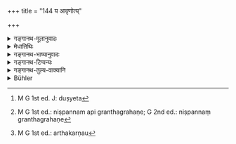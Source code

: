 +++
title = "144 य आवृणोत्य्"

+++

<details><summary>गङ्गानथ-मूलानुवादः</summary>

He who rightly fills one’s both ears with the Veda should be regarded as his Father and Mother; one should not, at any time, do him harm.—(144)
</details>

<details><summary>मेधातिथिः</summary>

य **उभौ श्रवणौ ब्रह्मणा** वेदाध्यापनेन **आवृणोति स माता स पिता ज्ञेयः** । नेदम् अध्यापकस्य मतापितृशब्दवाच्यताविधानम् । आचार्यादिशब्दवत् प्रसिद्धार्थौ हि पितृमातृशब्दौ । जनकः पिता । जननी माता । उपचारेणाध्यापकस्तुत्यर्थं प्रयुज्येते । यथा गौर् वाहीक इति । लोके ह्य् अन्त्यन्तोपकारकौ मातापितरौ प्रथितौ, तौ हितं जनयतो भक्तादिना पुष्णीतः, स्वशरीरानपेक्षम् अपि पुत्रहिते प्रवर्तेते । अतो महोपकारकत्वात् ताभ्याम् उपाध्यायः स्तूयते । यो विद्यायां उपकरोति स सर्वोपकारकेभ्यः श्रेयान् । **अवितथं** क्रियाविशेषणम् एतत् । अवितथेन सत्येन ब्रह्मणानक्षरविस्वरवर्णितेन तन् **न द्रुह्येत**[^३९७] । अपकारो द्रोहस् तद् उपरि अवज्ञानं च । **कदाचन** निष्पन्नग्रन्थग्रहणे[^३९८] तदुत्तरकालम् अपि **न द्रुह्येत** । तथा च निरुक्तकारः- 


[^३९८]:
     M G 1st ed.: niṣpannam api granthagrahaṇe; G 2nd ed.: niṣpannaṃ granthagrahaṇe


[^३९७]:
     M G 1st ed. J: duṣyeta

- अध्यापिता ये गुरून् नाद्रियन्ते विप्रा वाचा मनसा कर्मणा वा । 

नाद्रियन्ते अवज्ञां कुर्वन्ति । 

- यथैव ते 

शिष्या ।

- न गुरोर् भोजनीयाः 

न भोगाय कल्पन्ते ।

- तथैव तान् न भुनक्ति श्रुतं तत् । (निर् २.४)

पाठान्तरम् "आतृणत्ति" इति । अर्थात् कर्णौ[^३९९] भिनत्ति विध्यतीत्य् उपमयाध्यापनम् एवोच्यते । 


[^३९९]:
     M G 1st ed.: arthakarṇau

- अविद्धकर्णः किल स स्मृतो नरः श्रुतं न यस्य श्रुतिगोचरं गतम् । इति । सर्वाध्यापकानाम् आचार्योपाध्यायगुरूणाम् अयं कृतविध्यस्यापि द्रोहप्रतिषेधः ॥ २.१४४ ॥
</details>

<details><summary>गङ्गानथ-भाष्यानुवादः</summary>

‘*He who fills both ears with the Veda*’—by teaching—‘*should be regarded as his Father and Mother*.’

The present verse does not enjoin that the words ‘Father’ and ‘Mother’ denote the teacher; because these two terms, ‘Father and Mother,’ have their denotations as well known as the words ‘Ācārya’ and the rest,—that the term ‘Father’ denotes the *progenitor*, and ‘mother’ the
*progenitress*. As a matter of fact, these two terms have been applied
here for the purpose of indirectly eulogising the Teacher; just as in such expressions as ‘the ploughman is an ox.’ Inordinary experience the father and the mother are known as one’s best benefactors; they give one birth, bring him up with food, and seek to do good to their child, even at the risk of their body. Hence, the Teacher also, being a great benefactor, is eulogised as being equal to them; the sense being that he who helps one by imparting learning is superior to all other benefactors.

‘*Rightly*’—is an adverb; the sense being that the Veda imparted is
*right*, correct; not vitiated either by the omission of letters or by
wrong accent.

‘*Harm*’ stands for *injury*, and also for *disrespect*.

‘*At any time*’—*i.e*., even after the learning of books has been accomplished, one should do him no harm. Says the author of the
*Nirukta*—‘ The Brāhmaṇas who, after being taught, do not honour their
teachers, by word, mind and act, etc., etc.’;—‘*Do not honour*,’ *i.e*., disregard;—‘Just as such pupils are of no use to the teacher’—bring him no benefit—‘so also does the learning bring no benefit to the pupils.’

‘*Ātṛṇoti*’ is another reading (for ‘*āvṛṇoti*’ in the Text), which means ‘pierces’ or ‘penetrates’ the two ears; which figuratively implies ‘teaching’; as we find in the line—‘he is called a man with
*impenetrated ears* whose ears hare not been reached by learning.’

This verse prohibits the doing of harm, by one even after he has acquired all the learning, to all the three kinds of *Teachers*—the Preceptor, the Sub-teacher and the Mentor.—(144)
</details>

<details><summary>गङ्गानथ-टिप्पन्यः</summary>

This verse, along with verse 114, occurs in an older form (as Burnell remarks) in the Viṣṇu and Vaśiṣṭha Smṛtis; and also in *Nirukta* II. 4, where the verb appears as ‘*ātṛṇatti*’.

It is quoted in *Smṛticandrikā* (Saṃskāra, p. 93), which explains ‘*āvṛṇoti*’ as ‘fill’, and ‘*avitatham*’ as ‘free from wrong accentuation and other defects’.
</details>

<details><summary>गङ्गानथ-तुल्य-वाक्यानि</summary>

*Viṣṇu-smṛti*, 30.40.—‘He who fills one’s ears with the truth, imparting
nectar, without causing pain,—him I regard as Father and Mother; and knowing what he has done, one should hear no malice towards him.’

*Āpastamba-Dharmasūtra*, 1.1.25.—‘One should never bear malice towards
him.’

*Nirukta*, *Naigamakāṇḍa*, 4.—‘He who has expounded the Veda is to be
regarded as similar to Viṣṇu.’
</details>

<details><summary>Bühler</summary>

144	That (man) who truthfully fills both his ears with the Veda, (the pupil) shall consider as his father and mother; he must never offend him.
</details>
